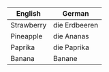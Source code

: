 | English | German |
|---------|--------|
| Strawberry | die Erdbeeren |
| Pineapple | die Ananas |
| Paprika | die Paprika |
| Banana | Banane |
